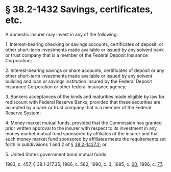 # § 38.2-1432 Savings, certificates, etc.

<p>A domestic insurer may invest in any of the following:</p><p>1. Interest-bearing checking or savings accounts, certificates of deposit, or other short-term investments made available or issued by any solvent bank or trust company that is a member of the Federal Deposit Insurance Corporation;</p><p>2. Interest-bearing savings or share accounts, certificates of deposit or any other short-term investments made available or issued by any solvent building and loan or savings institution insured by the Federal Deposit Insurance Corporation or other federal insurance agency;</p><p>3. Bankers acceptances of the kinds and maturities made eligible by law for rediscount with Federal Reserve Banks, provided that these securities are accepted by a bank or trust company that is a member of the Federal Reserve System;</p><p>4. Money market mutual funds, provided that the Commission has granted prior written approval to the insurer with respect to its investment in any money market mutual fund sponsored by affiliates of the insurer and that such money market fund sponsored by affiliates meets the requirements set forth in subdivisions 1 and 2 of § <a href='http://law.lis.virginia.gov/vacode/38.2-1427.2/'>38.2-1427.2</a>; or</p><p>5. United States government bond mutual funds.</p><p>1983, c. 457, § 38.1-217.35; 1986, c. 562; 1990, c. 3; 1995, c. <a href='http://lis.virginia.gov/cgi-bin/legp604.exe?951+ful+CHAP0060'>60</a>; 1996, c. <a href='http://lis.virginia.gov/cgi-bin/legp604.exe?961+ful+CHAP0077'>77</a>.</p>